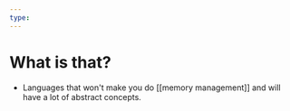 ```yaml
---
type:
---
```

# What is that?
+ Languages that won't make you do [[memory management]] and will have a lot of abstract concepts.